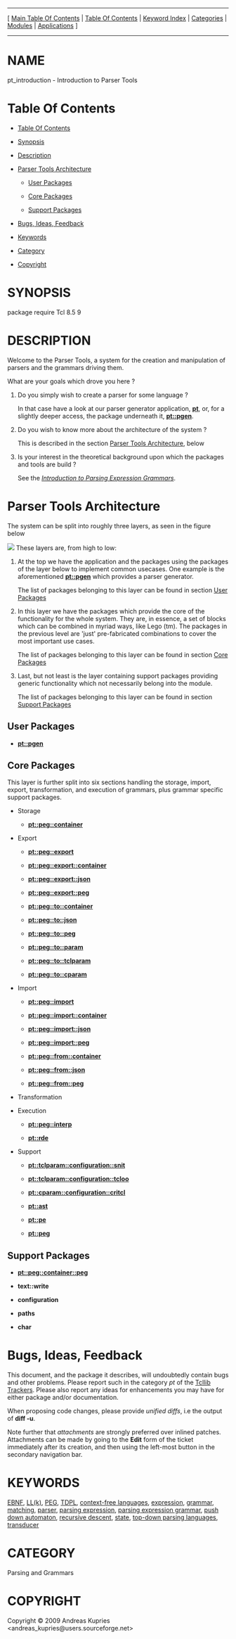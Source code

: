 
[//000000001]: # (pt\_introduction \- Parser Tools)
[//000000002]: # (Generated from file 'pt\_introduction\.man' by tcllib/doctools with format 'markdown')
[//000000003]: # (Copyright &copy; 2009 Andreas Kupries <andreas\_kupries@users\.sourceforge\.net>)
[//000000004]: # (pt\_introduction\(n\) 1\.1 tcllib "Parser Tools")

<hr> [ <a href="../../../../toc.md">Main Table Of Contents</a> &#124; <a
href="../../../toc.md">Table Of Contents</a> &#124; <a
href="../../../../index.md">Keyword Index</a> &#124; <a
href="../../../../toc0.md">Categories</a> &#124; <a
href="../../../../toc1.md">Modules</a> &#124; <a
href="../../../../toc2.md">Applications</a> ] <hr>

# NAME

pt\_introduction \- Introduction to Parser Tools

# <a name='toc'></a>Table Of Contents

  - [Table Of Contents](#toc)

  - [Synopsis](#synopsis)

  - [Description](#section1)

  - [Parser Tools Architecture](#section2)

      - [User Packages](#subsection1)

      - [Core Packages](#subsection2)

      - [Support Packages](#subsection3)

  - [Bugs, Ideas, Feedback](#section3)

  - [Keywords](#keywords)

  - [Category](#category)

  - [Copyright](#copyright)

# <a name='synopsis'></a>SYNOPSIS

package require Tcl 8\.5 9  

# <a name='description'></a>DESCRIPTION

Welcome to the Parser Tools, a system for the creation and manipulation of
parsers and the grammars driving them\.

What are your goals which drove you here ?

  1. Do you simply wish to create a parser for some language ?

     In that case have a look at our parser generator application,
     __[pt](\.\./\.\./apps/pt\.md)__, or, for a slightly deeper access, the
     package underneath it, __[pt::pgen](pt\_pgen\.md)__\.

  1. Do you wish to know more about the architecture of the system ?

     This is described in the section [Parser Tools
     Architecture](#section2), below

  1. Is your interest in the theoretical background upon which the packages and
     tools are build ?

     See the *[Introduction to Parsing Expression
     Grammars](pt\_peg\_introduction\.md)*\.

# <a name='section2'></a>Parser Tools Architecture

The system can be split into roughly three layers, as seen in the figure below

![](\.\./\.\./\.\./\.\./image/architecture\.png) These layers are, from high to low:

  1. At the top we have the application and the packages using the packages of
     the layer below to implement common usecases\. One example is the
     aforementioned __[pt::pgen](pt\_pgen\.md)__ which provides a parser
     generator\.

     The list of packages belonging to this layer can be found in section [User
     Packages](#subsection1)

  1. In this layer we have the packages which provide the core of the
     functionality for the whole system\. They are, in essence, a set of blocks
     which can be combined in myriad ways, like Lego \(tm\)\. The packages in the
     previous level are 'just' pre\-fabricated combinations to cover the most
     important use cases\.

     The list of packages belonging to this layer can be found in section [Core
     Packages](#subsection2)

  1. Last, but not least is the layer containing support packages providing
     generic functionality which not necessarily belong into the module\.

     The list of packages belonging to this layer can be found in section
     [Support Packages](#subsection3)

## <a name='subsection1'></a>User Packages

  - __[pt::pgen](pt\_pgen\.md)__

## <a name='subsection2'></a>Core Packages

This layer is further split into six sections handling the storage, import,
export, transformation, and execution of grammars, plus grammar specific support
packages\.

  - Storage

      * __[pt::peg::container](pt\_peg\_container\.md)__

  - Export

      * __[pt::peg::export](pt\_peg\_export\.md)__

      * __[pt::peg::export::container](pt\_peg\_export\_container\.md)__

      * __[pt::peg::export::json](pt\_peg\_export\_json\.md)__

      * __[pt::peg::export::peg](pt\_peg\_export\_peg\.md)__

      * __[pt::peg::to::container](pt\_peg\_to\_container\.md)__

      * __[pt::peg::to::json](pt\_peg\_to\_json\.md)__

      * __[pt::peg::to::peg](pt\_peg\_to\_peg\.md)__

      * __[pt::peg::to::param](pt\_peg\_to\_param\.md)__

      * __[pt::peg::to::tclparam](pt\_peg\_to\_tclparam\.md)__

      * __[pt::peg::to::cparam](pt\_peg\_to\_cparam\.md)__

  - Import

      * __[pt::peg::import](pt\_peg\_import\.md)__

      * __[pt::peg::import::container](pt\_peg\_import\_container\.md)__

      * __[pt::peg::import::json](pt\_peg\_import\_json\.md)__

      * __[pt::peg::import::peg](pt\_peg\_import\_peg\.md)__

      * __[pt::peg::from::container](pt\_peg\_from\_container\.md)__

      * __[pt::peg::from::json](pt\_peg\_from\_json\.md)__

      * __[pt::peg::from::peg](pt\_peg\_from\_peg\.md)__

  - Transformation

  - Execution

      * __[pt::peg::interp](pt\_peg\_interp\.md)__

      * __[pt::rde](pt\_rdengine\.md)__

  - Support

      * __[pt::tclparam::configuration::snit](pt\_tclparam\_config\_snit\.md)__

      * __[pt::tclparam::configuration::tcloo](pt\_tclparam\_config\_tcloo\.md)__

      * __[pt::cparam::configuration::critcl](pt\_cparam\_config\_critcl\.md)__

      * __[pt::ast](pt\_astree\.md)__

      * __[pt::pe](pt\_pexpression\.md)__

      * __[pt::peg](pt\_pegrammar\.md)__

## <a name='subsection3'></a>Support Packages

  - __[pt::peg::container::peg](pt\_peg\_container\_peg\.md)__

  - __text::write__

  - __configuration__

  - __paths__

  - __char__

# <a name='section3'></a>Bugs, Ideas, Feedback

This document, and the package it describes, will undoubtedly contain bugs and
other problems\. Please report such in the category *pt* of the [Tcllib
Trackers](http://core\.tcl\.tk/tcllib/reportlist)\. Please also report any ideas
for enhancements you may have for either package and/or documentation\.

When proposing code changes, please provide *unified diffs*, i\.e the output of
__diff \-u__\.

Note further that *attachments* are strongly preferred over inlined patches\.
Attachments can be made by going to the __Edit__ form of the ticket
immediately after its creation, and then using the left\-most button in the
secondary navigation bar\.

# <a name='keywords'></a>KEYWORDS

[EBNF](\.\./\.\./\.\./\.\./index\.md\#ebnf), [LL\(k\)](\.\./\.\./\.\./\.\./index\.md\#ll\_k\_),
[PEG](\.\./\.\./\.\./\.\./index\.md\#peg), [TDPL](\.\./\.\./\.\./\.\./index\.md\#tdpl),
[context\-free languages](\.\./\.\./\.\./\.\./index\.md\#context\_free\_languages),
[expression](\.\./\.\./\.\./\.\./index\.md\#expression),
[grammar](\.\./\.\./\.\./\.\./index\.md\#grammar),
[matching](\.\./\.\./\.\./\.\./index\.md\#matching),
[parser](\.\./\.\./\.\./\.\./index\.md\#parser), [parsing
expression](\.\./\.\./\.\./\.\./index\.md\#parsing\_expression), [parsing expression
grammar](\.\./\.\./\.\./\.\./index\.md\#parsing\_expression\_grammar), [push down
automaton](\.\./\.\./\.\./\.\./index\.md\#push\_down\_automaton), [recursive
descent](\.\./\.\./\.\./\.\./index\.md\#recursive\_descent),
[state](\.\./\.\./\.\./\.\./index\.md\#state), [top\-down parsing
languages](\.\./\.\./\.\./\.\./index\.md\#top\_down\_parsing\_languages),
[transducer](\.\./\.\./\.\./\.\./index\.md\#transducer)

# <a name='category'></a>CATEGORY

Parsing and Grammars

# <a name='copyright'></a>COPYRIGHT

Copyright &copy; 2009 Andreas Kupries <andreas\_kupries@users\.sourceforge\.net>
